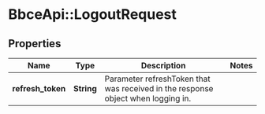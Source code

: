 # BbceApi::LogoutRequest

## Properties
Name | Type | Description | Notes
------------ | ------------- | ------------- | -------------
**refresh_token** | **String** | Parameter refreshToken that was received in the response object when logging in. | 

